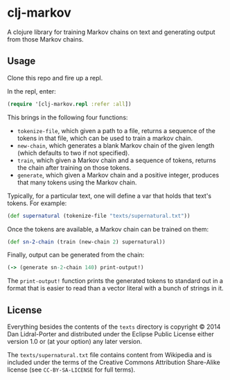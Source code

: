 # clj-markov

A clojure library for training Markov chains on text and generating output from those Markov chains.

## Usage

Clone this repo and fire up a repl.

In the repl, enter:
```clj
(require '[clj-markov.repl :refer :all])
```

This brings in the following four functions:
  * `tokenize-file`, which given a path to a file, returns a sequence of the tokens in that file, which can be used to train a markov chain.
  * `new-chain`, which generates a blank Markov chain of the given length (which defaults to two if not specified).
  * `train`, which given a Markov chain and a sequence of tokens, returns the chain after training on those tokens.
  * `generate`, which given a Markov chain and a positive integer, produces that many tokens using the Markov chain.

Typically, for a particular text, one will define a var that holds that text's tokens.
For example:

```clj
(def supernatural (tokenize-file "texts/supernatural.txt"))
```

Once the tokens are available, a Markov chain can be trained on them:

```clj
(def sn-2-chain (train (new-chain 2) supernatural))
```

Finally, output can be generated from the chain:

```clj
(-> (generate sn-2-chain 140) print-output!)
```

The `print-output!` function prints the generated tokens to standard out in a format that is easier to read than a vector literal with a bunch of strings in it.

## License

Everything besides the contents of the `texts` directory is copyright © 2014 Dan Lidral-Porter and distributed under the Eclipse Public License either version 1.0 or (at your option) any later version.

The `texts/supernatural.txt` file contains content from Wikipedia and is included under the terms of the Creative Commons Attribution Share-Alike license (see `CC-BY-SA-LICENSE` for full terms).
